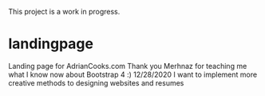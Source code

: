 This project is a work in progress.
# landingpage
Landing page for AdrianCooks.com
Thank you Merhnaz for teaching me what I know now about Bootstrap 4 :)
12/28/2020 I want to implement more creative methods to designing websites and resumes